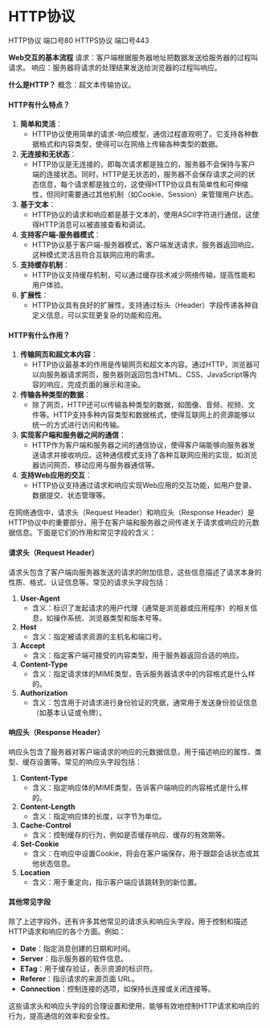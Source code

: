 # HTTP协议

HTTP协议 端口号80 HTTPS协议 端口号443

**Web交互的基本流程** 请求：客户端根据服务器地址把数据发送给服务器的过程叫请求。 响应：服务器将请求的处理结果发送给浏览器的过程叫响应。

**什么是HTTP？** 概念：超文本传输协议。

#### **HTTP有什么特点？**

1. **简单和灵活**：
   * HTTP协议使用简单的请求-响应模型，通信过程直观明了。它支持各种数据格式和内容类型，使得可以在网络上传输各种类型的数据。
2. **无连接和无状态**：
   * HTTP协议是无连接的，即每次请求都是独立的，服务器不会保持与客户端的连接状态。同时，HTTP是无状态的，服务器不会保存请求之间的状态信息，每个请求都是独立的，这使得HTTP协议具有简单性和可伸缩性，但同时需要通过其他机制（如Cookie、Session）来管理用户状态。
3. **基于文本**：
   * HTTP协议的请求和响应都是基于文本的，使用ASCII字符进行通信，这使得HTTP消息可以被直接查看和调试。
4. **支持客户端-服务器模式**：
   * HTTP协议基于客户端-服务器模式，客户端发送请求，服务器返回响应。这种模式灵活且符合互联网应用的需求。
5. **支持缓存机制**：
   * HTTP协议支持缓存机制，可以通过缓存技术减少网络传输，提高性能和用户体验。
6. **扩展性**：
   * HTTP协议具有良好的扩展性，支持通过标头（Header）字段传递各种自定义信息，可以实现更复杂的功能和应用。

#### **HTTP有什么作用？**

1. **传输网页和超文本内容**：
   * HTTP协议最基本的作用是传输网页和超文本内容。通过HTTP，浏览器可以向服务器请求网页，服务器则返回包含HTML、CSS、JavaScript等内容的响应，完成页面的展示和渲染。
2. **传输各种类型的数据**：
   * 除了网页，HTTP还可以传输各种类型的数据，如图像、音频、视频、文件等。HTTP支持多种内容类型和数据格式，使得互联网上的资源能够以统一的方式进行访问和传输。
3. **实现客户端和服务器之间的通信**：
   * HTTP作为客户端和服务器之间的通信协议，使得客户端能够向服务器发送请求并接收响应。这种通信模式支持了各种互联网应用的实现，如浏览器访问网页、移动应用与服务器通信等。
4. **支持Web应用的交互**：
   * HTTP协议支持通过请求和响应实现Web应用的交互功能，如用户登录、数据提交、状态管理等。

在网络通信中，请求头（Request Header）和响应头（Response Header）是HTTP协议中的重要部分，用于在客户端和服务器之间传递关于请求或响应的元数据信息。下面是它们的作用和常见字段的含义：

#### 请求头（Request Header）

请求头包含了客户端向服务器发送的请求的附加信息，这些信息描述了请求本身的性质、格式、认证信息等。常见的请求头字段包括：

1. **User-Agent**
   * 含义：标识了发起请求的用户代理（通常是浏览器或应用程序）的相关信息，如操作系统、浏览器类型和版本号等。
2. **Host**
   * 含义：指定被请求资源的主机名和端口号。
3. **Accept**
   * 含义：指定客户端可接受的内容类型，用于服务器返回合适的响应。
4. **Content-Type**
   * 含义：指定请求体的MIME类型，告诉服务器请求中的内容格式是什么样的。
5. **Authorization**
   * 含义：包含用于对请求进行身份验证的凭据，通常用于发送身份验证信息（如基本认证或令牌）。

#### 响应头（Response Header）

响应头包含了服务器对客户端请求的响应的元数据信息，用于描述响应的属性、类型、缓存设置等。常见的响应头字段包括：

1. **Content-Type**
   * 含义：指定响应体的MIME类型，告诉客户端响应的内容格式是什么样的。
2. **Content-Length**
   * 含义：指定响应体的长度，以字节为单位。
3. **Cache-Control**
   * 含义：控制缓存的行为，例如是否缓存响应、缓存的有效期等。
4. **Set-Cookie**
   * 含义：在响应中设置Cookie，将会在客户端保存，用于跟踪会话状态或其他状态信息。
5. **Location**
   * 含义：用于重定向，指示客户端应该跳转到的新位置。

#### 其他常见字段

除了上述字段外，还有许多其他常见的请求头和响应头字段，用于控制和描述HTTP请求和响应的各个方面。例如：

* **Date**：指定消息创建的日期和时间。
* **Server**：指示服务器的软件信息。
* **ETag**：用于缓存验证，表示资源的标识符。
* **Referer**：指示请求的来源页面 URL。
* **Connection**：控制连接的选项，如保持长连接或关闭连接等。

这些请求头和响应头字段的合理设置和使用，能够有效地控制HTTP请求和响应的行为，提高通信的效率和安全性。
